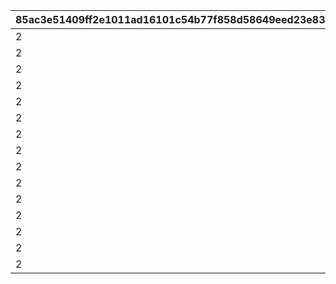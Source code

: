 |85ac3e51409ff2e1011ad16101c54b77f858d58649eed23e833c31e3c3665fe8|e64409e2b1d4fe78ef6f0591038b4cf3bf56bb8d9e2ed6e95e52701cf7556075|7f0c30992b87d0c849b2f13a86fb81122bf6c79272e3f4e95ac5646549d5931f|006c464231282c5c8ed51ebfb651933b59c05638c58e8768aca60ab435202e4a|8b4803c3744dd56ed659e874fb1e5b3894c3ad71c70368dd4ad357d356c9cb87|903188cb11cc1a6604a6b460f8cba578e5f1a61bfcb2738d01b25f23546b8f0c|b6f894805c0ca55028de2b174573734069352cd6df671953920744c72dd8b69e|61cb568ed4292b6255ac26c7fdf43ac0ab95be5289099163b16390683771acc4|754aeecafc5d99e682a5c32cd158a07ed3db93500b27af00b0f982e4f7efe9be|11f5ef47ddd3785bbcdb8b30105c7d07170dd08b0d6ce081ec1e9ab7e6833dc1|6a6198ed4e6b610f712338d7bb92c8184a93c125515771ca0c039b07fae7ec4c|04bc3b74437c181971bc8c65e573c932039e4bd54fd09fe1e3e231101f5de859|240ecf189f4fee21d56ebdab13177c3191b38614b6cf0feb7b269c83e78f11de|bf9a4fe0582ec7a977b939a2ddfa519a33adbb8cbbfabcc74ff05f967adde497|75518ac4e9a89a184692cab884df7295702b5548e2e64789fa315baf10850f4b|9fbff0858fca3bc0c4cf65e7b58d561eef7183ac0ef8f83ab0815fcb6fe3e195|804de7e885c490a755f980b931ef86bf0d8587c3495e3e7197f0a697a7a3710f|fd7aadd511cc8dddcd3b64d556453ad9186abf84032eb0036f3c7003cb8923d8|
| --- | --- | --- | --- | --- | --- | --- | --- | --- | --- | --- | --- | --- | --- | --- | --- | --- | --- |
|2|150|8|94002|12|1|5|0|1|0|22003|91002|5|150000|20|2|0|20003|
|2|145|8|94002|12|2|9|0|6|0|22003|91002|2|100000|15|2|0|20003|
|2|140|8|94002|12|3|19|0|10|0|22002|91002|5|80000|11|2|0|20003|
|2|130|8|94002|12|4|29|0|20|0|22002|91002|5|80000|10|2|0|20003|
|2|120|8|94002|12|5|39|0|30|0|22002|91002|4|70000|9|2|0|20003|
|2|110|8|94002|12|6|49|0|40|0|22002|91002|4|70000|8|2|0|20003|
|2|100|8|94002|12|7|99|0|50|0|22002|91002|3|60000|7|2|0|20003|
|2|80|8|94002|12|8|499|0|100|0|22002|91002|2|40000|2|2|0|20003|
|2|50|8|94002|12|9|999|0|500|0|22002|91002|1|20000|7|2|0|20002|
|2|20|8|94002|12|10|4999|0|1000|0|22001|91002|3|16000|4|2|0|20002|
|2|15|8|94002|12|11|9999|0|5000|0|22001|91002|2|9000|3|2|0|20002|
|2|10|8|94002|12|12|11999|0|10000|0|22001|91002|1|4000|8|2|0|20001|
|2|5|8|94002|12|13|13999|0|12000|0|22001|91002|1|3000|7|2|0|20001|
|2|4|8|94002|12|14|14999|0|14000|0|22001|91002|1|2000|6|2|0|20001|
|2|3|8|94002|12|15|30000|0|15000|0|22001|91002|1|1800|5|2|0|20001|